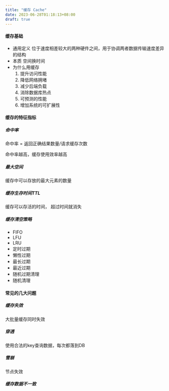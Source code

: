 ```yaml
---
title: "缓存 Cache"
date: 2023-06-28T01:18:13+08:00
draft: true
---
```


#### 缓存基础
- 通用定义 位于速度相差较大的两种硬件之间，用于协调两者数据传输速度差异的结构 
- 本质 空间换时间
- 为什么用缓存
    1. 提升访问性能
    2. 降低网络拥堵
    3. 减少后端负载
    4. 消除数据库热点
    5. 可预测的性能
    6. 增加系统的可扩展性

#### 缓存的特征指标
##### 命中率
命中率 = 返回正确结果数量/请求缓存次数

命中率越高，缓存使用效率越高

##### 最大空间
缓存中可以存放的最大元素的数量
##### 缓存生存时间TTL
缓存可以存活的时间， 超过时间就消失
##### 缓存清空策略
- FIFO
- LFU
- LRU
- 定时过期
- 懒性过期
- 最长过期
- 最近过期
- 随机过期清理
- 随机清理

#### 常见的几大问题
##### 缓存失效
大批量缓存同时失效
##### 穿透
使用合法的key查询数据，每次都落到DB
##### 雪崩
节点失效 
##### 缓存数据不一致
